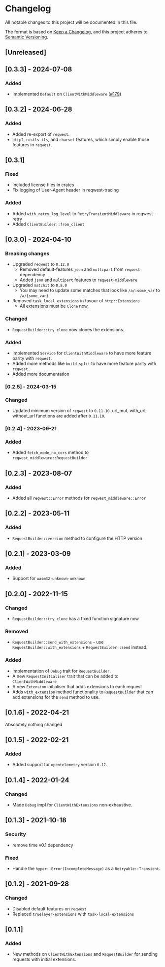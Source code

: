 # Changelog
All notable changes to this project will be documented in this file.

The format is based on [Keep a Changelog](https://keepachangelog.com/en/1.0.0/),
and this project adheres to [Semantic Versioning](https://semver.org/spec/v2.0.0.html).

## [Unreleased]

## [0.3.3] - 2024-07-08

### Added
- Implemented `Default` on `ClientWithMiddleware` ([#179](https://github.com/TrueLayer/reqwest-middleware/pull/179))

## [0.3.2] - 2024-06-28

### Added
- Added re-export of `reqwest`.
- `http2`, `rustls-tls`, and `charset` features, which simply enable those features in `reqwest`.

## [0.3.1]

### Fixed
- Included license files in crates
- Fix logging of User-Agent header in reqwest-tracing

### Added
- Added `with_retry_log_level` to `RetryTransientMiddleware` in reqwest-retry
- Added `ClientBuilder::from_client`

## [0.3.0] - 2024-04-10

### Breaking changes
- Upgraded `reqwest` to `0.12.0`
  * Removed default-features `json` and `multipart` from `reqwest` dependency
  * Added `json` and `multipart` features to `reqwest-middleware`
- Upgraded `matchit` to `0.8.0`
  * You may need to update some matches that look like `/a/:some_var` to `/a/{some_var}`
- Removed `task_local_extensions` in favour of `http::Extensions`
  * All extensions must be `Clone` now.

### Changed
- `RequestBuilder::try_clone` now clones the extensions.

### Added
- Implemented `Service` for `ClientWithMiddleware` to have more feature parity with `reqwest`.
- Added more methods like `build_split` to have more feature parity with `reqwest.`
- Added more documentation

### [0.2.5] - 2024-03-15

### Changed
- Updated minimum version of `reqwest` to `0.11.10`. url_mut, with_url, without_url functions are added after `0.11.10`.

### [0.2.4] - 2023-09-21

### Added
- Added `fetch_mode_no_cors` method to `reqwest_middleware::RequestBuilder`

## [0.2.3] - 2023-08-07

### Added
- Added all `reqwest::Error` methods for `reqwest_middleware::Error`

## [0.2.2] - 2023-05-11

### Added
- `RequestBuilder::version` method to configure the HTTP version

## [0.2.1] - 2023-03-09

### Added
- Support for `wasm32-unknown-unknown`

## [0.2.0] - 2022-11-15

### Changed
- `RequestBuilder::try_clone` has a fixed function signature now

### Removed
- `RequestBuilder::send_with_extensions` - use `RequestBuilder::with_extensions` + `RequestBuilder::send` instead.

### Added
- Implementation of `Debug` trait for `RequestBuilder`.
- A new `RequestInitialiser` trait that can be added to `ClientWithMiddleware`
- A new `Extension` initialiser that adds extensions to each request
- Adds `with_extension` method functionality to `RequestBuilder` that can add extensions for the `send` method to use.

## [0.1.6] - 2022-04-21

Absolutely nothing changed

## [0.1.5] - 2022-02-21

### Added
- Added support for `opentelemetry` version `0.17`.

## [0.1.4] - 2022-01-24

### Changed
- Made `Debug` impl for `ClientWithExtensions` non-exhaustive.

## [0.1.3] - 2021-10-18

### Security
- remove time v0.1 dependency

### Fixed
- Handle the `hyper::Error(IncompleteMessage)` as a `Retryable::Transient`.

## [0.1.2] - 2021-09-28
### Changed
- Disabled default features on `reqwest`
- Replaced `truelayer-extensions` with `task-local-extensions`

## [0.1.1]
### Added
- New methods on `ClientWithExtensions` and `RequestBuilder` for sending requests with initial extensions.
